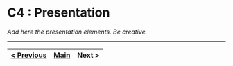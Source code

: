 # C4 : Presentation

_Add here the presentation elements. Be creative._

---  
[< Previous](c3.md) | [Main](../../../) | Next >
:--- | :---: | ---: 